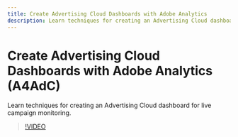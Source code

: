 ```yaml
---
title: Create Advertising Cloud Dashboards with Adobe Analytics
description: Learn techniques for creating an Advertising Cloud dashboard for live campaign monitoring
---
```


# Create Advertising Cloud Dashboards with Adobe Analytics (A4AdC)

Learn techniques for creating an Advertising Cloud dashboard for live campaign monitoring.

>[!VIDEO](https://video.tv.adobe.com/v/33922)
